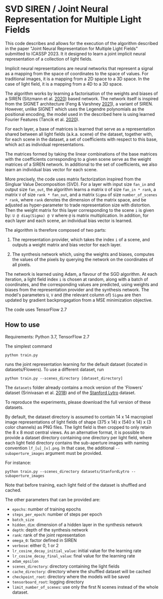 # SVD SIREN / Joint Neural Representation for Multiple Light Fields

This code describes and allows for the execution of the algorithm described in the paper "Joint Neural Representation for Multiple Light Fields" submitted to ICASSP 2023.
It it designed to learn a joint implicit neural representation of a collection of light fields.

Implicit neural representations are neural networks that represent a signal as a mapping from the space of coordinates to the space of values. For traditional images, it is a mapping from a 2D space to a 3D space. In the case of light field, it is a mapping from a 4D to a 3D space.

The algorithm works by learning a factorisation of the weights and biases of a SIREN (Sitzmann et al. [2020](https://dl.acm.org/doi/10.5555/3495724.3496350)) based network. The network itself is inspired from the SIGNET architecture (Feng & Varshney [2021](https://ieeexplore.ieee.org/document/9710101)), a variant of SIREN. However, unlike SIGNET which uses the Legendre polynomials as the positional encoding, the model used in the described here is using learned Fourier Features (Tancik et al. [2020](https://bmild.github.io/fourfeat/)).

For each layer, a base of matrices is learned that serve as a representation shared between all light fields (a.k.a. scene) of the dataset, together with, for each scene in the dataset, a set of coefficients with respect to this base, which act as individual representations. 

The matrices formed by taking the linear combinations of the base matrices with the coefficients corresponding to a given scene serve as the weight matrices of a SIREN network.
In additional to the set of coefficients, we also learn an individual bias vector for each scene.

More precisely, the code uses matrix factorization inspired from the Singluar Value Decomposition (SVD). For a layer with input size `fan_in` and output size `fan_out`, the algorithm learns a matrix `U` of size `fan_in * rank`, a matrix `V` of size `rank * fan_out`, and a matrix `Sigma` of size `number_of_scenes * rank`, where `rank` denotes the dimension of the matrix space, and be adjusted as hyper-parameter to trade representation size with distortion. Then the weight matrix for this layer corresponding to the scene `i` is given by: `U @ diag(Sigma) @ V` where `@` is matrix multiplication. In addition, for each layer and each scene, an individual bias vector is learned.

The algorithm is therefore composed of two parts:

1. The representation provider, which takes the index `i` of a scene, and outputs a weight matrix and bias vector for each layer. 

2. The synthesis network which, using the weights and biases, computes the values of the pixels by querying the network on the coordinates of all pixels.

The network is learned using Adam, a flavour of the SGD algorithm. At each iteration, a light field index `i` is chosen at random, along with a batch of coordinates, and the corresponding values are predicted, using weights and biases from the representation provider and the synthesis network. The model's parameters `U`, `V` and (the relevant column of) `Sigma` are then updated by gradient backprogagation from a MSE minimization objective.

The code uses TensorFlow 2.7

## How to use

Requirements: Python 3.7, TensorFlow 2.7

The simplest command

```python train.py```

runs the joint representation learning for the default dataset (located in datasets/Flowers). To use a different dataset, run 

```python train.py --scenes_directory [dataset_directory]```

The `datasets` folder already contains a mock version of the 'Flowers' dataset (Srinivasan et al. [2018](https://arxiv.org/abs/1708.03292)) and of the [Stanford Lytro](http://lightfields.stanford.edu/LF2016.html) dataset.

To reproduce the experiments, please download the full version of these datasets.

By default, the dataset directory is assumed to contain 14 x 14 macropixel image representations of light fields of shape (375 x 14) x (540 x 14) x (3 color channels) as PNG files. The light field is then cropped to only retain the 8 x 8 most central views. As an alternative format, it is possible to provide a dataset directory containing one directory per light field, where each light field directory contains the sub-aperture images with naming convention `lf_[u]_[v].png`. In that case, the additional `--subaperture_images` argument must be provided.

For instance:

```python train.py --scenes_directory datasets/StanfordLytro --subaperture_images```

Note that before training, each light field of the dataset is shuffled and cached.

The other parameters that can be provided are:
- `epochs`: number of training epochs
- `steps_per_epoch`: number of steps per epoch
- `batch_size`
- `hidden_dim`: dimension of a hidden layer in the synthesis network
- `depth`: depth of the synthesis network
- `rank`: rank of the joint representation
- `omega_0`: factor defined in SIREN
- `verbose`: either 0, 1 or 2
- `lr_cosine_decay_initial_value`: initial value for the learning rate
- `lr_cosine_decay_final_value`: final value for the learning rate
- `adam_epsilon`
- `scenes_directory`: directory containing the light fields
- `cache_directory`: directory where the shuffled dataset will be cached
- `checkpoint_root`: directory where the models will be saved
- `tensorboard_root`: logging directory
- `limit_number_of_scenes`: use only the first N scenes instead of the whole dataset.


